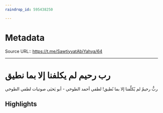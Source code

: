 ```yaml
---
raindrop_id: 595438250

---
```


# Metadata
Source URL:: https://t.me/SawtiyyatAbiYahya/64


---
# رب رحيم لم يكلفنا إلا بما نطيق

ربٌّ رحيمٌ لم يُكلِّفنا إلا بما نُطيق!  لطفي أحمد الطوخي - أبو يَحيَى صوتيات لطفي الطوخي

## Highlights
